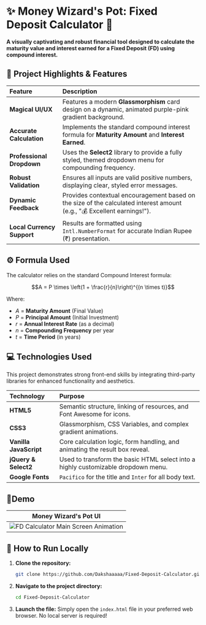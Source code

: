 # ✨ Money Wizard's Pot: Fixed Deposit Calculator 🔮

**A visually captivating and robust financial tool designed to calculate the maturity value and interest earned for a Fixed Deposit (FD) using compound interest.**

## 🌟 Project Highlights & Features

| Feature | Description |
| :--- | :--- |
| **Magical UI/UX** | Features a modern **Glassmorphism** card design on a dynamic, animated purple-pink gradient background. |
| **Accurate Calculation** | Implements the standard compound interest formula for **Maturity Amount** and **Interest Earned**. |
| **Professional Dropdown** | Uses the **Select2** library to provide a fully styled, themed dropdown menu for compounding frequency. |
| **Robust Validation** | Ensures all inputs are valid positive numbers, displaying clear, styled error messages. |
| **Dynamic Feedback** | Provides contextual encouragement based on the size of the calculated interest amount (e.g., "💰 Excellent earnings!"). |
| **Local Currency Support** | Results are formatted using `Intl.NumberFormat` for accurate Indian Rupee (₹) presentation. |

## ⚙️ Formula Used

The calculator relies on the standard Compound Interest formula:

$$A = P \times \left(1 + \frac{r}{n}\right)^{(n \times t)}$$

Where:
* $A$ = **Maturity Amount** (Final Value)
* $P$ = **Principal Amount** (Initial Investment)
* $r$ = **Annual Interest Rate** (as a decimal)
* $n$ = **Compounding Frequency** per year
* $t$ = **Time Period** (in years)

## 💻 Technologies Used

This project demonstrates strong front-end skills by integrating third-party libraries for enhanced functionality and aesthetics.

| Technology | Purpose |
| :--- | :--- |
| **HTML5** | Semantic structure, linking of resources, and Font Awesome for icons. |
| **CSS3** | Glassmorphism, CSS Variables, and complex gradient animations. |
| **Vanilla JavaScript** | Core calculation logic, form handling, and animating the result box reveal. |
| **jQuery & Select2** | Used to transform the basic HTML select into a highly customizable dropdown menu. |
| **Google Fonts** | `Pacifico` for the title and `Inter` for all body text. |

## 📸Demo

| Money Wizard's Pot UI |
| :---: |
| ![FD Calculator Main Screen Animation](/demo.gif) |

## 🚀 How to Run Locally

1.  **Clone the repository:**
    ```bash
    git clone https://github.com/Dakshaaaaa/Fixed-Deposit-Calculator.git
    ```
2.  **Navigate to the project directory:**
    ```bash
    cd Fixed-Deposit-Calculator
    ```
3.  **Launch the file:** Simply open the `index.html` file in your preferred web browser. No local server is required!